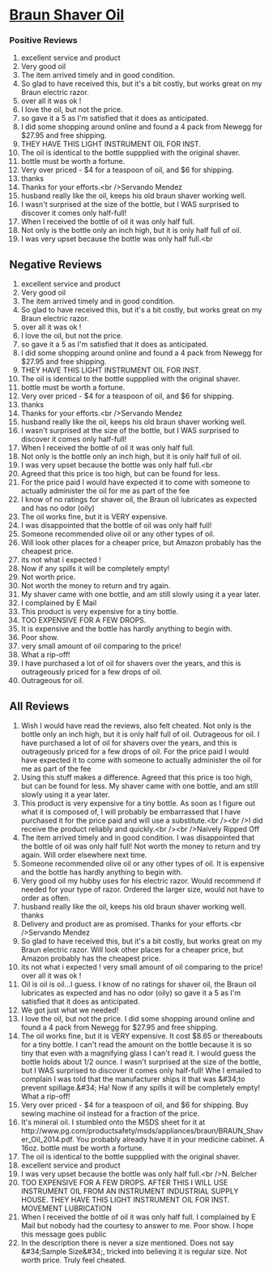 # [Braun Shaver Oil](https://products.checkmycream.com/products/Braun-Shaver-Oil.html)

### Positive Reviews

<ol>
      <li>excellent service and product</li>
      <li>Very good oil</li>
      <li>The item arrived timely and in good condition.</li>
      <li>So glad to have received this, but it&#x27;s a bit costly, but works great on my Braun electric razor.  </li>
      <li>over all it was ok !</li>
      <li>I love the oil, but not the price.</li>
      <li>so gave it a 5 as I&#x27;m satisfied that it does as anticipated.</li>
      <li>I did some shopping around online and found a 4 pack from Newegg for $27.95 and free shipping.</li>
      <li>THEY HAVE THIS  LIGHT INSTRUMENT OIL FOR INST.</li>
      <li>The oil is identical to the bottle suppplied with the original shaver.</li>
      <li>bottle must be worth a fortune.</li>
      <li>Very over priced - $4 for a teaspoon of oil, and $6 for shipping.  </li>
      <li>thanks</li>
      <li>Thanks for your efforts.&lt;br /&gt;Servando Mendez</li>
      <li>husband really like the oil, keeps his old braun shaver working well.</li>
      <li>I wasn&#x27;t surprised at the size of the bottle, but I WAS surprised to discover it comes only half-full!  </li>
      <li>When I received the bottle of oil it was only half full.</li>
      <li>Not only is the bottle only an inch high, but it is only half full of oil.  </li>
      <li>I was very upset because the bottle was only half full.&lt;br</li>
</ol>


<h2>Negative Reviews</h2>
<ol>
<li> excellent service and product</li>
<li> Very good oil</li>
<li> The item arrived timely and in good condition.</li>
<li> So glad to have received this, but it&#x27;s a bit costly, but works great on my Braun electric razor.  </li>
<li> over all it was ok !</li>
<li> I love the oil, but not the price.</li>
<li> so gave it a 5 as I&#x27;m satisfied that it does as anticipated.</li>
<li> I did some shopping around online and found a 4 pack from Newegg for $27.95 and free shipping.</li>
<li> THEY HAVE THIS  LIGHT INSTRUMENT OIL FOR INST.</li>
<li> The oil is identical to the bottle suppplied with the original shaver.</li>
<li> bottle must be worth a fortune.</li>
<li> Very over priced - $4 for a teaspoon of oil, and $6 for shipping.  </li>
<li> thanks</li>
<li> Thanks for your efforts.&lt;br /&gt;Servando Mendez</li>
<li> husband really like the oil, keeps his old braun shaver working well.</li>
<li> I wasn&#x27;t surprised at the size of the bottle, but I WAS surprised to discover it comes only half-full!  </li>
<li> When I received the bottle of oil it was only half full.</li>
<li> Not only is the bottle only an inch high, but it is only half full of oil.  </li>
<li> I was very upset because the bottle was only half full.&lt;br</li>
<li> Agreed that this price is too high, but can be found for less.</li>
<li> For the price paid I would have expected it to come with someone to actually administer the oil for me as part of the fee</li>
<li> I know of no ratings for shaver oil, the Braun oil lubricates as expected and has no odor (oily)</li>
<li> The oil works fine, but it is VERY expensive.  </li>
<li> I was disappointed that the bottle of oil was only half full!</li>
<li> Someone recommended olive oil or any other types of oil.  </li>
<li> Will look other places for a cheaper price, but Amazon probably has the cheapest price.</li>
<li> its not what i expected !</li>
<li> Now if any spills it will be completely empty!  </li>
<li> Not worth price.  </li>
<li> Not worth the money to return and try again.</li>
<li> My shaver came with one bottle, and am still slowly using it a year later.</li>
<li> I complained by E Mail</li>
<li> This product is very expensive for a tiny bottle.</li>
<li> TOO EXPENSIVE FOR A FEW DROPS.</li>
<li> It is expensive and the bottle has hardly anything to begin with.</li>
<li> Poor show.</li>
<li> very small amount of oil comparing to the price!</li>
<li> What a rip-off!</li>
<li> I have purchased a lot of oil for shavers over the years, and this is outrageously priced for a few drops of oil.  </li>
<li> Outrageous for oil.  </li>
</ol>

<h2>All Reviews</h2>

<ol>
    <li> Wish I would have read the reviews, also felt cheated.  Not only is the bottle only an inch high, but it is only half full of oil.  Outrageous for oil.  I have purchased a lot of oil for shavers over the years, and this is outrageously priced for a few drops of oil.  For the price paid I would have expected it to come with someone to actually administer the oil for me as part of the fee</li>
    <li> Using this stuff makes a difference. Agreed that this price is too high, but can be found for less. My shaver came with one bottle, and am still slowly using it a year later.</li>
    <li> This product is very expensive for a tiny bottle. As soon as I figure out what it is composed of, I will probably be embarrassed that I have purchased it for the price paid and will use a substitute.&lt;br /&gt;&lt;br /&gt;I did receive the product reliably and quickly.&lt;br /&gt;&lt;br /&gt;Naively Ripped Off</li>
    <li> The item arrived timely and in good condition. I was disappointed that the bottle of oil was only half full! Not worth the money to return and try again. Will order elsewhere next time.</li>
    <li> Someone recommended olive oil or any other types of oil.  It is expensive and the bottle has hardly anything to begin with.</li>
    <li> Very good oil my hubby uses for his electric razor.  Would recommend if needed for your type of razor.  Ordered the larger size, would not have to order as often.</li>
    <li> husband really like the oil, keeps his old braun shaver working well. thanks</li>
    <li> Delivery and  product are as promised.  Thanks for your efforts.&lt;br /&gt;Servando Mendez</li>
    <li> So glad to have received this, but it&#x27;s a bit costly, but works great on my Braun electric razor.  Will look other places for a cheaper price, but Amazon probably has the cheapest price.</li>
    <li> its not what i expected ! very small amount of oil comparing to the price! over all it was ok !</li>
    <li> Oil is oil is oil...I guess. I know of no ratings for shaver oil, the Braun oil lubricates as expected and has no odor (oily) so gave it a 5 as I&#x27;m satisfied that it does as anticipated.</li>
    <li> We got just what we needed!</li>
    <li> I love the oil, but not the price. I did some shopping around online and found a 4 pack from Newegg for $27.95 and free shipping.</li>
    <li> The oil works fine, but it is VERY expensive.  It cost $8.65 or thereabouts for a tiny bottle.  I can&#x27;t read the amount on the bottle because it is so tiny that even with a magnifying glass I can&#x27;t read it.  I would guess the bottle holds about 1/2 ounce.  I wasn&#x27;t surprised at the size of the bottle, but I WAS surprised to discover it comes only half-full!  Whe I emailed to complain I was told that the manufacturer ships it that was &amp;#34;to prevent spillage.&amp;#34;  Ha!  Now if any spills it will be completely empty!  What a rip-off!</li>
    <li> Very over priced - $4 for a teaspoon of oil, and $6 for shipping.  Buy sewing machine oil instead for a fraction of the price.</li>
    <li> It&#x27;s mineral oil.  I stumbled onto the MSDS sheet for it at http://www.pg.com/productsafety/msds/appliances/braun/BRAUN_Shaver_Oil_2014.pdf.  You probably already have it in your medicine cabinet.  A 16oz. bottle must be worth a fortune.</li>
    <li> The oil is identical to the bottle suppplied with the original shaver.</li>
    <li> excellent service and product</li>
    <li> I was very upset because the bottle was only half full.&lt;br /&gt;N. Belcher</li>
    <li> TOO EXPENSIVE FOR A FEW DROPS. AFTER THIS I WILL USE INSTRUMENT OIL FROM AN INSTRUMENT INDUSTRIAL SUPPLY HOUSE. THEY HAVE THIS  LIGHT INSTRUMENT OIL FOR INST. MOVEMENT LUBRICATION</li>
    <li> When I received the bottle of oil it was only half full. I complained by E Mail but nobody had the courtesy to answer to me. Poor show. I hope this message goes public</li>
    <li> In the description there is never a size mentioned.  Does not say &amp;#34;Sample Size&amp;#34;, tricked into believing it is regular size.  Not worth price.  Truly feel cheated.</li>
</ol>




